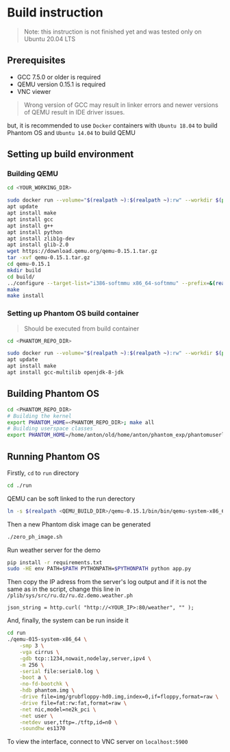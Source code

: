 # Build instruction

> Note: this instruction is not finished yet and was tested only on Ubuntu 20.04 LTS

## Prerequisites

- GCC 7.5.0 or older is required
- QEMU version 0.15.1 is required
- VNC viewer

> Wrong version of GCC may result in linker errors and newer versions of QEMU result in IDE driver issues.

but, it is recommended to use `Docker` containers with `Ubuntu 18.04` to build Phantom OS and `Ubuntu 14.04` to build QEMU

## Setting up build environment

### Building QEMU

```bash
cd <YOUR_WORKING_DIR>

sudo docker run --volume="$(realpath ~):$(realpath ~):rw" --workdir $(pwd) --name ubuntu1404 --hostname=$(hostname) -it --rm ubuntu:14.04 /bin/bash
apt update
apt install make
apt install gcc
apt install g++
apt install python
apt install zlib1g-dev
apt install glib-2.0
wget https://download.qemu.org/qemu-0.15.1.tar.gz
tar -xvf qemu-0.15.1.tar.gz
cd qemu-0.15.1
mkdir build
cd build/
../configure --target-list="i386-softmmu x86_64-softmmu" --prefix=&(realpath .)/bin
make
make install
```

### Setting up Phantom OS build container

> Should be executed from build container

```bash
cd <PHANTOM_REPO_DIR>

sudo docker run --volume="$(realpath ~):$(realpath ~):rw" --workdir $(pwd) --name ph_build --hostname=$(hostname) -it ubuntu:18.04 /bin/bash
apt update
apt install make
apt install gcc-multilib openjdk-8-jdk
```

## Building Phantom OS

```bash
cd <PHANTOM_REPO_DIR>
# Building the kernel
export PHANTOM_HOME=<PHANTOM_REPO_DIR>; make all
# Building userspace classes
export PHANTOM_HOME=/home/anton/old/home/anton/phantom_exp/phantomuserland; make -C ./plib
```

## Running Phantom OS

Firstly, `cd` to `run` directory

```bash
cd ./run
```

QEMU can be soft linked to the run derectory

```bash
ln -s $(realpath <QEMU_BUILD_DIR>/qemu-0.15.1/bin/bin/qemu-system-x86_64) ./qemu-015-system-x86_64
```

Then a new Phantom disk image can be generated

```bash
./zero_ph_image.sh
```

Run weather server for the demo

```bash
pip install -r requirements.txt
sudo -HE env PATH=$PATH PYTHONPATH=$PYTHONPATH python app.py
```

Then copy the IP adress from the server's log output and if it is not the same as in the script, change this line in `/plib/sys/src/ru.dz/ru.dz.demo.weather.ph`

`json_string = http.curl( "http://<YOUR_IP>:80/weather", "" );`

And, finally, the system can be run inside it

```bash
cd run
./qemu-015-system-x86_64 \
    -smp 3 \
    -vga cirrus \
    -gdb tcp::1234,nowait,nodelay,server,ipv4 \
    -m 256 \
    -serial file:serial0.log \
    -boot a \
    -no-fd-bootchk \
    -hdb phantom.img \
    -drive file=img/grubfloppy-hd0.img,index=0,if=floppy,format=raw \
    -drive file=fat:rw:fat,format=raw \
    -net nic,model=ne2k_pci \
    -net user \
    -netdev user,tftp=./tftp,id=n0 \
    -soundhw es1370
```

To view the interface, connect to VNC server on `localhost:5900`